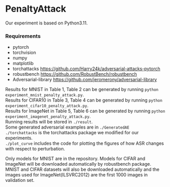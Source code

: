 # PenaltyAttack
Our experiment is based on Python3.11. 
### Requirements
- pytorch
- torchvision
- numpy
- matplotlib
- torchattacks https://github.com/Harry24k/adversarial-attacks-pytorch
- robustbench https://github.com/RobustBench/robustbench
- Adversarial-library https://github.com/jeromerony/adversarial-library

Results for MNIST in Table 1, Table 2 can be generated by running  ```python experiment_mnist_penalty_attack.py```.<br>
Results for CIFAR10 in Table 3, Table 4 can be generated by running  ```python experiment_cifar10_penalty_attack.py```.<br>
Results for ImageNet in Table 5, Table 6 can be generated by running  ```python experiment_imagenet_penalty_attack.py```.<br>
Running results will be stored in ```./result```.<br>
Some generated adversarial examples are in ```./GeneratedAE```<br>
```./torchattacks``` is the torchattacks package we modified for our experiments. <br>
```./plot_curve``` includes the code for plotting the figures of how ASR changes with respect to perturbation.<br> 

Only models for MNIST are in the repository. Models for CIFAR and ImageNet will be downloaded automatically by robustbench package. MNIST and CIFAR datasets will also be downloaded automatically and the images used for ImageNet(ILSVRC2012) are the first 1000 images in validation set. <br>


